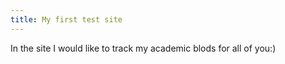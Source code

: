 ```yaml
---
title: My first test site
---
```


In the site I would like to track my academic blods for all of you:)